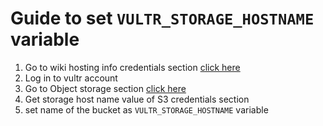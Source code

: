 # Guide to set `VULTR_STORAGE_HOSTNAME` variable

1. Go to wiki hosting info credentials section [click here](https://wiki.fora-soft.com/display/LO/Hosting+Info)
2. Log in to vultr account
3. Go to Object storage section [click here](https://my.vultr.com/objectstorage/)
4. Get storage host name value of S3 credentials section
5. set name of the bucket as `VULTR_STORAGE_HOSTNAME` variable